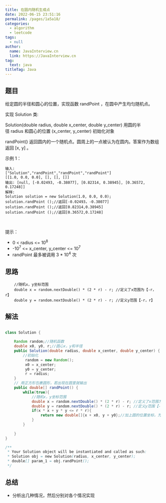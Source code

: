 ```yaml
---
title: 在圆内随机生成点
date: 2022-06-15 23:51:16
permalink: /pages/1a5a18/
categories: 
  - algorithm
  - leetcode
tags: 
  - null
author: 
  name: JavaInterview.cn
  link: https://JavaInterview.cn
tag: 
  text: java
titleTag: Java
---
```


## 题目
给定圆的半径和圆心的位置，实现函数 randPoint ，在圆中产生均匀随机点。

实现 Solution 类:

Solution(double radius, double x_center, double y_center) 用圆的半径 radius 和圆心的位置 (x_center, y_center) 初始化对象

randPoint() 返回圆内的一个随机点。圆周上的一点被认为在圆内。答案作为数组返回 [x, y] 。
 

示例 1：

    输入: 
    ["Solution","randPoint","randPoint","randPoint"]
    [[1.0, 0.0, 0.0], [], [], []]
    输出: [null, [-0.02493, -0.38077], [0.82314, 0.38945], [0.36572, 0.17248]]
    解释:
    Solution solution = new Solution(1.0, 0.0, 0.0);
    solution.randPoint ();//返回[-0.02493，-0.38077]
    solution.randPoint ();//返回[0.82314,0.38945]
    solution.randPoint ();//返回[0.36572,0.17248]
 

提示：

- 0 < radius <= 10<sup>8</sup>
- -10<sup>7</sup> <= x_center, y_center <= 10<sup>7</sup>
- randPoint 最多被调用 3 * 10<sup>4</sup> 次



## 思路

        //随机x，y坐标范围
        double x = random.nextDouble() * (2 * r) - r; //定义了x范围为【-r，r】
        double y = random.nextDouble() * (2 * r) - r; //定义y范围【-r，r】


## 解法
```java

class Solution {

    Random random;//随机函数
    double x0, y0, r;//圆心x，y和半径
    public Solution(double radius, double x_center, double y_center) {
        //初始化
         random = new Random();
         x0 = x_center;
         y0 = y_center;
         r = radius;
    }
    // 用正方形包裹圆形，若出现在圆里就输出
    public double[] randPoint() {
        while(true){
            //随机x，y坐标范围
            double x = random.nextDouble() * (2 * r) - r; //定义了x范围为【-r，r】
            double y = random.nextDouble() * (2 * r) - r; //定义y范围【-r，r】
            if(x * x + y * y <= r * r){
                return new double[]{x + x0, y + y0};//加上圆的位置坐标，为圆内随机点
            }
        }
        
    }
}

/**
 * Your Solution object will be instantiated and called as such:
 * Solution obj = new Solution(radius, x_center, y_center);
 * double[] param_1 = obj.randPoint();
 */

```

## 总结

- 分析出几种情况，然后分别对各个情况实现 
